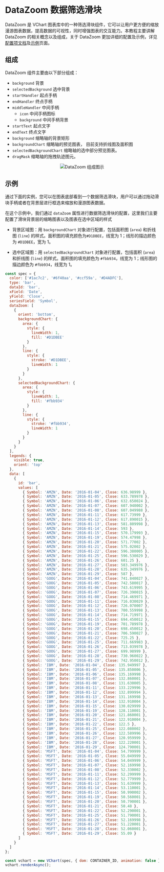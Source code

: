# DataZoom 数据筛选滑块

DataZoom 是 VChart 图表库中的一种筛选滑块组件，它可以让用户更方便的缩放漫游图表数据，提高数据的可视性，同时增强图表的交互能力。本教程主要讲解 DataZoom 的相关概念以及组成，关于 DataZoom 更加详细的配置及示例，详见[配置项文档](../../../option)及[示例](../../../example)页面。

## 组成

DataZoom 组件主要由以下部分组成：

*   `background` 背景
*   `selectedBackground` 选中背景
*   `startHandler` 起点手柄
*   `endHandler` 终点手柄
*   `middleHandler` 中间手柄
    *   `icon` 中间手柄图标
    *   `background` 中间手柄背景
*   `startText` 起点文字
*   `endText` 终点文字
*   `background` 缩略轴的背景矩形
*   `backgroundChart` 缩略轴的预览图表， 目前支持折线图及面积图
*   `selectedBackgroundChart` 缩略轴的选中部分预览图表。
*   `dragMask` 缩略轴的拖拽轨迹图元。

<div style="text-align: center;">
  <img src="https://tosv.byted.org/obj/bit-cloud/a2c7623458257d15626270914.png" alt="DataZoom 组成图示">
</div>

## 示例

通过下面的实例，您可以在图表底部看到一个数据筛选滑块，用户可以通过拖动滑块手柄或者在背景层进行框选来缩放和漫游图表数据。

在这个示例中，我们通过 `dataZoom` 属性进行数据筛选滑块的配置，这里我们主要配置了滑块背景层的缩略图表以及图表在选中区域的样式

*   背景区域图：用 `backgroundChart` 对象进行配置，包括面积图 (`area`) 和折线图 (`line`) 的样式。面积图的填充颜色为`#D1DBEE`，线宽为 1；线形的描边颜色为 `#D1DBEE`，宽为 1。

*   选中区域图：用 `selectedBackgroundChart` 对象进行配置，包括面积 (`area`) 和折线图 (`line`) 的样式。面积图的填充颜色为 `#fbb934`，线宽为 1；线形图的描边颜色为 `#fbb934`，线宽为 1。

```javascript livedemo
const spec = {
  color: ['#1ac7c2', '#6f40aa', '#ccf59a', '#D4ADFC'],
  type: 'bar',
  dataId: 'bar',
  xField: 'Date',
  yField: 'Close',
  seriesField: 'Symbol',
  dataZoom: [
    {
      orient: 'bottom',
      backgroundChart: {
        area: {
          style: {
            lineWidth: 1,
            fill: '#D1DBEE'
          }
        },
        line: {
          style: {
            stroke: '#D1DBEE',
            lineWidth: 1
          }
        }
      },
      selectedBackgroundChart: {
        area: {
          style: {
            lineWidth: 1,
            fill: '#fbb934'
          }
        },
        line: {
          style: {
            stroke: '#fbb934',
            lineWidth: 1
          }
        }
      }
    }
  ],
  legends: {
    visible: true,
    orient: 'top'
  },
  data: [
    {
      id: 'bar',
      values: [
        { Symbol: 'AMZN', Date: '2016-01-04', Close: 636.98999 },
        { Symbol: 'AMZN', Date: '2016-01-05', Close: 633.789978 },
        { Symbol: 'AMZN', Date: '2016-01-06', Close: 632.650024 },
        { Symbol: 'AMZN', Date: '2016-01-07', Close: 607.940002 },
        { Symbol: 'AMZN', Date: '2016-01-08', Close: 607.049988 },
        { Symbol: 'AMZN', Date: '2016-01-11', Close: 617.73999 },
        { Symbol: 'AMZN', Date: '2016-01-12', Close: 617.890015 },
        { Symbol: 'AMZN', Date: '2016-01-13', Close: 581.809998 },
        { Symbol: 'AMZN', Date: '2016-01-14', Close: 593 },
        { Symbol: 'AMZN', Date: '2016-01-15', Close: 570.179993 },
        { Symbol: 'AMZN', Date: '2016-01-19', Close: 574.47998 },
        { Symbol: 'AMZN', Date: '2016-01-20', Close: 571.77002 },
        { Symbol: 'AMZN', Date: '2016-01-21', Close: 575.02002 },
        { Symbol: 'AMZN', Date: '2016-01-22', Close: 596.380005 },
        { Symbol: 'AMZN', Date: '2016-01-25', Close: 596.530029 },
        { Symbol: 'AMZN', Date: '2016-01-26', Close: 601.25 },
        { Symbol: 'AMZN', Date: '2016-01-27', Close: 583.349976 },
        { Symbol: 'AMZN', Date: '2016-01-28', Close: 635.349976 },
        { Symbol: 'AMZN', Date: '2016-01-29', Close: 587 },
        { Symbol: 'GOOG', Date: '2016-01-04', Close: 741.840027 },
        { Symbol: 'GOOG', Date: '2016-01-05', Close: 742.580017 },
        { Symbol: 'GOOG', Date: '2016-01-06', Close: 743.619995 },
        { Symbol: 'GOOG', Date: '2016-01-07', Close: 726.390015 },
        { Symbol: 'GOOG', Date: '2016-01-08', Close: 714.469971 },
        { Symbol: 'GOOG', Date: '2016-01-11', Close: 716.030029 },
        { Symbol: 'GOOG', Date: '2016-01-12', Close: 726.070007 },
        { Symbol: 'GOOG', Date: '2016-01-13', Close: 700.559998 },
        { Symbol: 'GOOG', Date: '2016-01-14', Close: 714.719971 },
        { Symbol: 'GOOG', Date: '2016-01-15', Close: 694.450012 },
        { Symbol: 'GOOG', Date: '2016-01-19', Close: 701.789978 },
        { Symbol: 'GOOG', Date: '2016-01-20', Close: 698.450012 },
        { Symbol: 'GOOG', Date: '2016-01-21', Close: 706.590027 },
        { Symbol: 'GOOG', Date: '2016-01-22', Close: 725.25 },
        { Symbol: 'GOOG', Date: '2016-01-25', Close: 711.669983 },
        { Symbol: 'GOOG', Date: '2016-01-26', Close: 713.039978 },
        { Symbol: 'GOOG', Date: '2016-01-27', Close: 699.98999 },
        { Symbol: 'GOOG', Date: '2016-01-28', Close: 730.960022 },
        { Symbol: 'GOOG', Date: '2016-01-29', Close: 742.950012 },
        { Symbol: 'IBM', Date: '2016-01-04', Close: 135.949997 },
        { Symbol: 'IBM', Date: '2016-01-05', Close: 135.850006 },
        { Symbol: 'IBM', Date: '2016-01-06', Close: 135.169998 },
        { Symbol: 'IBM', Date: '2016-01-07', Close: 132.860001 },
        { Symbol: 'IBM', Date: '2016-01-08', Close: 131.630005 },
        { Symbol: 'IBM', Date: '2016-01-11', Close: 133.229996 },
        { Symbol: 'IBM', Date: '2016-01-12', Close: 132.899994 },
        { Symbol: 'IBM', Date: '2016-01-13', Close: 131.169998 },
        { Symbol: 'IBM', Date: '2016-01-14', Close: 132.910004 },
        { Symbol: 'IBM', Date: '2016-01-15', Close: 130.029999 },
        { Symbol: 'IBM', Date: '2016-01-19', Close: 128.110001 },
        { Symbol: 'IBM', Date: '2016-01-20', Close: 121.860001 },
        { Symbol: 'IBM', Date: '2016-01-21', Close: 122.910004 },
        { Symbol: 'IBM', Date: '2016-01-22', Close: 122.5 },
        { Symbol: 'IBM', Date: '2016-01-25', Close: 122.080002 },
        { Symbol: 'IBM', Date: '2016-01-26', Close: 122.589996 },
        { Symbol: 'IBM', Date: '2016-01-27', Close: 120.959999 },
        { Symbol: 'IBM', Date: '2016-01-28', Close: 122.220001 },
        { Symbol: 'IBM', Date: '2016-01-29', Close: 124.790001 },
        { Symbol: 'MSFT', Date: '2016-01-04', Close: 54.799999 },
        { Symbol: 'MSFT', Date: '2016-01-05', Close: 55.049999 },
        { Symbol: 'MSFT', Date: '2016-01-06', Close: 54.049999 },
        { Symbol: 'MSFT', Date: '2016-01-07', Close: 52.169998 },
        { Symbol: 'MSFT', Date: '2016-01-08', Close: 52.330002 },
        { Symbol: 'MSFT', Date: '2016-01-11', Close: 52.299999 },
        { Symbol: 'MSFT', Date: '2016-01-12', Close: 52.779999 },
        { Symbol: 'MSFT', Date: '2016-01-13', Close: 51.639999 },
        { Symbol: 'MSFT', Date: '2016-01-14', Close: 53.110001 },
        { Symbol: 'MSFT', Date: '2016-01-15', Close: 50.990002 },
        { Symbol: 'MSFT', Date: '2016-01-19', Close: 50.560001 },
        { Symbol: 'MSFT', Date: '2016-01-20', Close: 50.790001 },
        { Symbol: 'MSFT', Date: '2016-01-21', Close: 50.48 },
        { Symbol: 'MSFT', Date: '2016-01-22', Close: 52.290001 },
        { Symbol: 'MSFT', Date: '2016-01-25', Close: 51.790001 },
        { Symbol: 'MSFT', Date: '2016-01-26', Close: 52.169998 },
        { Symbol: 'MSFT', Date: '2016-01-27', Close: 51.220001 },
        { Symbol: 'MSFT', Date: '2016-01-28', Close: 52.060001 },
        { Symbol: 'MSFT', Date: '2016-01-29', Close: 55.09 }
      ]
    }
  ]
};

const vchart = new VChart(spec, { dom: CONTAINER_ID, animation: false });
vchart.renderAsync();
```
